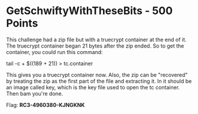 GetSchwiftyWithTheseBits - 500 Points
=====================================
This challenge had a zip file but with a truecrypt container at the end of it. The truecrypt container began 21 bytes after the zip ended. So to get the container, you could run this command:

tail -c + $((189 + 21)) <filename> > tc.container

This gives you a truecrypt container now. Also, the zip can be "recovered" by treating the zip as the first part of the file and extracting it. In it should be an image called key, which is the key file used to open the tc container. Then bam you're done.

Flag: **RC3-4960380-KJNGKNK**
